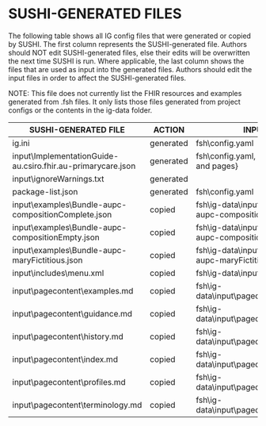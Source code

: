 # SUSHI-GENERATED FILES #

The following table shows all IG config files that were generated or copied by SUSHI.  The first column
represents the SUSHI-generated file. Authors should NOT edit SUSHI-generated files, else their edits will
be overwritten the next time SUSHI is run. Where applicable, the last column shows the files that are used
as input into the generated files. Authors should edit the input files in order to affect the SUSHI-generated
files.

NOTE: This file does not currently list the FHIR resources and examples generated from .fsh files. It only
lists those files generated from project configs or the contents in the ig-data folder.

| SUSHI-GENERATED FILE                                        | ACTION    | INPUT FILE(S)                                                   |
| ----------------------------------------------------------- | --------- | --------------------------------------------------------------- |
| ig.ini                                                      | generated | fsh\config.yaml                                                 |
| input\ImplementationGuide-au.csiro.fhir.au-primarycare.json | generated | fsh\config.yaml, {all input resources and pages}                |
| input\ignoreWarnings.txt                                    | generated |                                                                 |
| package-list.json                                           | generated | fsh\config.yaml                                                 |
| input\examples\Bundle-aupc-compositionComplete.json         | copied    | fsh\ig-data\input\examples\Bundle-aupc-compositionComplete.json |
| input\examples\Bundle-aupc-compositionEmpty.json            | copied    | fsh\ig-data\input\examples\Bundle-aupc-compositionEmpty.json    |
| input\examples\Bundle-aupc-maryFictitious.json              | copied    | fsh\ig-data\input\examples\Bundle-aupc-maryFictitious.json      |
| input\includes\menu.xml                                     | copied    | fsh\ig-data\input\includes\menu.xml                             |
| input\pagecontent\examples.md                               | copied    | fsh\ig-data\input\pagecontent\examples.md                       |
| input\pagecontent\guidance.md                               | copied    | fsh\ig-data\input\pagecontent\guidance.md                       |
| input\pagecontent\history.md                                | copied    | fsh\ig-data\input\pagecontent\history.md                        |
| input\pagecontent\index.md                                  | copied    | fsh\ig-data\input\pagecontent\index.md                          |
| input\pagecontent\profiles.md                               | copied    | fsh\ig-data\input\pagecontent\profiles.md                       |
| input\pagecontent\terminology.md                            | copied    | fsh\ig-data\input\pagecontent\terminology.md                    |